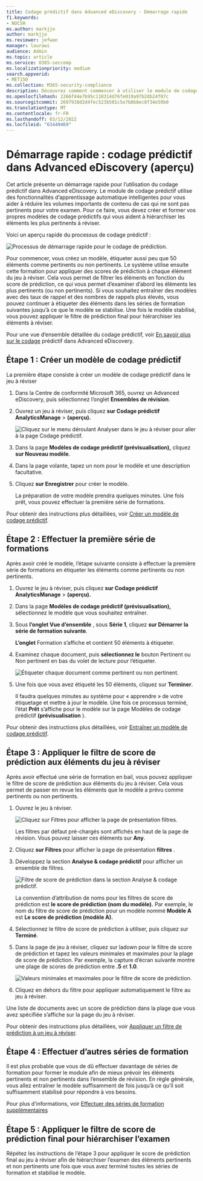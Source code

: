 ```yaml
---
title: Codage prédictif dans Advanced eDiscovery - Démarrage rapide
f1.keywords:
- NOCSH
ms.author: markjjo
author: markjjo
ms.reviewer: jefwan
manager: laurawi
audience: Admin
ms.topic: article
ms.service: O365-seccomp
ms.localizationpriority: medium
search.appverid:
- MET150
ms.collection: M365-security-compliance
description: Découvrez comment commencer à utiliser le module de codage prédictif dans Advanced eDiscovery. Cet article vous explique le processus de bout en bout d’utilisation du codage prédictif pour identifier le contenu d’un jeu à réviser le plus pertinent pour votre enquête.
ms.openlocfilehash: 2266f44e7b95c118314d76fe019a97b2db24f07c
ms.sourcegitcommit: 2697938d2d4fec523b501c5e7b0b8ec8f34e59b0
ms.translationtype: MT
ms.contentlocale: fr-FR
ms.lasthandoff: 03/12/2022
ms.locfileid: "63449469"
---
```

# <a name="quick-start-predictive-coding-in-advanced-ediscovery-preview"></a>Démarrage rapide : codage prédictif dans Advanced eDiscovery (aperçu)

Cet article présente un démarrage rapide pour l’utilisation du codage prédictif dans Advanced eDiscovery. Le module de codage prédictif utilise des fonctionnalités d’apprentissage automatique intelligentes pour vous aider à réduire les volumes importants de contenu de cas qui ne sont pas pertinents pour votre examen. Pour ce faire, vous devez créer et former vos propres modèles de codage prédictifs qui vous aident à hiérarchiser les éléments les plus pertinents à réviser.

Voici un aperçu rapide du processus de codage prédictif :

![Processus de démarrage rapide pour le codage de prédiction.](..\media\PredictiveCodingQuickStartProcess.png)

Pour commencer, vous créez un modèle, étiqueter aussi peu que 50 éléments comme pertinents ou non pertinents. Le système utilise ensuite cette formation pour appliquer des scores de prédiction à chaque élément du jeu à réviser. Cela vous permet de filtrer les éléments en fonction du score de prédiction, ce qui vous permet d’examiner d’abord les éléments les plus pertinents (ou non pertinents). Si vous souhaitez entraîner des modèles avec des taux de rappel et des nombres de rappels plus élevés, vous pouvez continuer à étiqueter des éléments dans les séries de formation suivantes jusqu’à ce que le modèle se stabilise. Une fois le modèle stabilisé, vous pouvez appliquer le filtre de prédiction final pour hiérarchiser les éléments à réviser.

Pour une vue d’ensemble détaillée du codage prédictif, voir [En savoir plus sur le codage](predictive-coding-overview.md) prédictif dans Advanced eDiscovery.

## <a name="step-1-create-a-new-predictive-coding-model"></a>Étape 1 : Créer un modèle de codage prédictif

La première étape consiste à créer un modèle de codage prédictif dans le jeu à réviser

1. Dans la Centre de conformité Microsoft 365, ouvrez un Advanced eDiscovery, puis sélectionnez l’onglet **Ensembles de révision**.

2. Ouvrez un jeu à réviser, puis cliquez **sur Codage prédictif AnalyticsManage** >  **(aperçu).**

   ![Cliquez sur le menu déroulant Analyser dans le jeu à réviser pour aller à la page Codage prédictif.](..\media\ManagePredictiveCoding.png)

3. Dans la page **Modèles de codage prédictif (prévisualisation),** cliquez **sur Nouveau modèle**.

4. Dans la page volante, tapez un nom pour le modèle et une description facultative.

5. Cliquez **sur Enregistrer** pour créer le modèle.

   La préparation de votre modèle prendra quelques minutes. Une fois prêt, vous pouvez effectuer la première série de formations.

Pour obtenir des instructions plus détaillées, voir [Créer un modèle de codage prédictif](predictive-coding-create-model.md).

## <a name="step-2-perform-the-first-training-round"></a>Étape 2 : Effectuer la première série de formations

Après avoir créé le modèle, l’étape suivante consiste à effectuer la première série de formations en étiqueter les éléments comme pertinents ou non pertinents.

1. Ouvrez le jeu à réviser, puis cliquez **sur Codage prédictif AnalyticsManage** >  **(aperçu).**

2. Dans la page **Modèles de codage prédictif (prévisualisation),** sélectionnez le modèle que vous souhaitez entraîner.

3. Sous **l’onglet Vue d’ensemble** , sous **Série 1**, cliquez **sur Démarrer la série de formation suivante**.

   **L’onglet** Formation s’affiche et contient 50 éléments à étiqueter.

4. Examinez chaque document, puis **sélectionnez le** bouton Pertinent ou Non pertinent en bas du volet de lecture pour l’étiqueter.

   ![Étiqueter chaque document comme pertinent ou non pertinent.](..\media\TrainModel1.png)

5. Une fois que vous avez étiqueté les 50 éléments, cliquez sur **Terminer**.

    Il faudra quelques minutes au système pour « apprendre » de votre étiquetage et mettre à jour le modèle. Une fois ce processus terminé, l’état **Prêt** s’affiche pour le modèle sur la page Modèles de codage prédictif **(prévisualisation** ).

Pour obtenir des instructions plus détaillées, voir [Entraîner un modèle de codage prédictif](predictive-coding-train-model.md).

## <a name="step-3-apply-the-prediction-score-filter-to-items-in-review-set"></a>Étape 3 : Appliquer le filtre de score de prédiction aux éléments du jeu à réviser

Après avoir effectué une série de formation en bail, vous pouvez appliquer le filtre de score de prédiction aux éléments du jeu à réviser. Cela vous permet de passer en revue les éléments que le modèle a prévu comme pertinents ou non pertinents.   

1. Ouvrez le jeu à réviser.

   ![Cliquez sur Filtres pour afficher la page de présentation filtres.](..\media\PredictionScoreFilter0.png)

   Les filtres par défaut pré-chargés sont affichés en haut de la page de révision. Vous pouvez laisser ces éléments sur **Any**.

2. Cliquez **sur Filtres** pour afficher la page de présentation **filtres** .

3. Développez la section **Analyse & codage prédictif** pour afficher un ensemble de filtres.

      ![Filtre de score de prédiction dans la section Analyse & codage prédictif.](..\media\PredictionScoreFilter1.png)

   La convention d’attribution de noms pour les filtres de score de prédiction est **le score de prédiction (nom du modèle).** Par exemple, le nom du filtre de score de prédiction pour un modèle nommé **Modèle A** est **Le score de prédiction (modèle A).**

4. Sélectionnez le filtre de score de prédiction à utiliser, puis cliquez sur **Terminé**.

5. Dans la page de jeu à réviser, cliquez sur ladown pour le filtre de score de prédiction et tapez les valeurs minimales et maximales pour la plage de score de prédiction. Par exemple, la capture d’écran suivante montre une plage de scores de prédiction entre **.5** et **1.0**.

   ![Valeurs minimales et maximales pour le filtre de score de prédiction.](..\media\PredictionScoreFilter2.png)

6. Cliquez en dehors du filtre pour appliquer automatiquement le filtre au jeu à réviser.

  Une liste de documents avec un score de prédiction dans la plage que vous avez spécifiée s’affiche sur la page du jeu à réviser.

Pour obtenir des instructions plus détaillées, voir [Appliquer un filtre de prédiction à un jeu à réviser](predictive-coding-apply-prediction-filter.md).

## <a name="step-4-perform-more-training-rounds"></a>Étape 4 : Effectuer d’autres séries de formation

Il est plus probable que vous de dû effectuer davantage de séries de formation pour former le module afin de mieux prévoir les éléments pertinents et non pertinents dans l’ensemble de révision. En règle générale, vous allez entraîner le modèle suffisamment de fois jusqu’à ce qu’il soit suffisamment stabilisé pour répondre à vos besoins.

Pour plus d’informations, voir [Effectuer des séries de formation supplémentaires](predictive-coding-train-model.md#perform-additional-training-rounds)

## <a name="step-5-apply-the-final-prediction-score-filter-to-prioritize-review"></a>Étape 5 : Appliquer le filtre de score de prédiction final pour hiérarchiser l’examen

Répétez les instructions de l’étape 3 pour appliquer le score de prédiction final au jeu à réviser afin de hiérarchiser l’examen des éléments pertinents et non pertinents une fois que vous avez terminé toutes les séries de formation et stabilisé le modèle.
